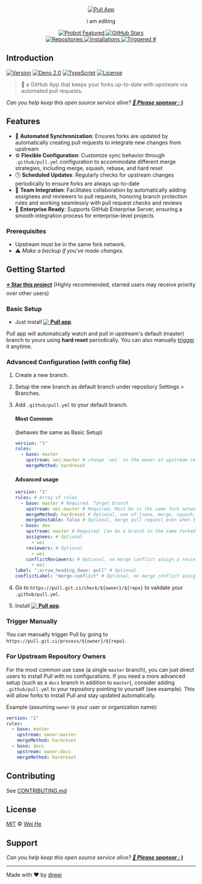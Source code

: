 <!-- deno-fmt-ignore-start -->

<div align="center">

<a href="https://wei.github.io/pull">
  <img src="https://prod.download/pull-social-svg" alt="Pull App">
</a>
<br>

<p>i am editing</p>
</div>

<div align="center">

<a href="https://probot.github.io">
  <img src="https://badgen.net/badge/Probot/Featured/orange?icon=dependabot&cache=86400" alt="Probot Featured">
</a>
<a href="https://github.com/wei/pull">
  <img src="https://badgen.net/github/stars/wei/pull?label=Stars&icon=github&color=pink&cache=300" alt="GitHub Stars">
</a>

</div>

<div align="center">

<a href="https://github.com/apps/pull">
  <img src="https://badgen.net/https/pull.git.ci/badges/repos?color=cyan&cache=600" alt="Repositories">
</a>
<a href="https://github.com/apps/pull">
  <img src="https://badgen.net/https/pull.git.ci/badges/installations?color=blue&cache=600" alt="Installations">
</a>
<a href="https://github.com/issues?q=author:app/pull">
  <img src="https://badgen.net/https/pull.git.ci/badges/triggers?color=purple&cache=600" alt="Triggered #">
</a>

</div>

## Introduction

[![Version][version-badge]][version-url] [![Deno 2.0][deno-badge]][deno-url] [![TypeScript][ts-badge]][ts-url] [![License][license-badge]][license-url]

> 🤖 a GitHub App that keeps your forks up-to-date with upstream via automated
> pull requests.

_Can you help keep this open source service alive? **[💖 Please sponsor : )][pull-sponsor]**_

<!-- deno-fmt-ignore-end -->

## Features

- 🔄 **Automated Synchronization**: Ensures forks are updated by automatically
  creating pull requests to integrate new changes from upstream
- ⚙️ **Flexible Configuration**: Customize sync behavior through
  `.github/pull.yml` configuration to accommodate different merge strategies,
  including merge, squash, rebase, and hard reset
- 🕒 **Scheduled Updates**: Regularly checks for upstream changes periodically
  to ensure forks are always up-to-date
- 👥 **Team Integration**: Facilitates collaboration by automatically adding
  assignees and reviewers to pull requests, honoring branch protection rules and
  working seamlessly with pull request checks and reviews
- 🚀 **Enterprise Ready**: Supports GitHub Enterprise Server, ensuring a smooth
  integration process for enterprise-level projects

### Prerequisites

- Upstream must be in the same fork network.
- ⚠️ _Make a backup if you've made changes._

## Getting Started

**[⭐ Star this project][pull-repo]** (Highly recommended, starred users may
receive priority over other users)

### Basic Setup

- Just install
  **[<img src="https://prod.download/pull-18h-svg" valign="bottom"/> Pull app][pull-app]**.

Pull app will automatically watch and pull in upstream's default (master) branch
to yours using **hard reset** periodically. You can also manually
[trigger](#trigger-manually) it anytime.

### Advanced Configuration (with config file)

1. Create a new branch.
2. Setup the new branch as default branch under repository Settings > Branches.
3. Add `.github/pull.yml` to your default branch.

   #### Most Common
   (behaves the same as Basic Setup)
   ```yaml
   version: "1"
   rules:
     - base: master
       upstream: wei:master # change `wei` to the owner of upstream repo
       mergeMethod: hardreset
   ```

   #### Advanced usage
   ```yaml
   version: "1"
   rules: # Array of rules
     - base: master # Required. Target branch
       upstream: wei:master # Required. Must be in the same fork network.
       mergeMethod: hardreset # Optional, one of [none, merge, squash, rebase, hardreset], Default: none.
       mergeUnstable: false # Optional, merge pull request even when the mergeable_state is not clean. Default: false
     - base: dev
       upstream: master # Required. Can be a branch in the same forked repo.
       assignees: # Optional
         - wei
       reviewers: # Optional
         - wei
       conflictReviewers: # Optional, on merge conflict assign a reviewer
         - wei
   label: ":arrow_heading_down: pull" # Optional
   conflictLabel: "merge-conflict" # Optional, on merge conflict assign a custom label, Default: merge-conflict
   ```

4. Go to `https://pull.git.ci/check/${owner}/${repo}` to validate your
   `.github/pull.yml`.
5. Install
   **[<img src="https://prod.download/pull-18h-svg" valign="bottom"/> Pull app][pull-app]**.

### Trigger Manually

You can manually trigger Pull by going to
`https://pull.git.ci/process/${owner}/${repo}`.

### For Upstream Repository Owners

For the most common use case (a single `master` branch), you can just direct
users to install Pull with no configurations. If you need a more advanced setup
(such as a `docs` branch in addition to `master`), consider adding
`.github/pull.yml` to your repository pointing to yourself (see example). This
will allow forks to install Pull and stay updated automatically.

Example (assuming `owner` is your user or organization name):

```yaml
version: "1"
rules:
  - base: master
    upstream: owner:master
    mergeMethod: hardreset
  - base: docs
    upstream: owner:docs
    mergeMethod: hardreset
```

## Contributing

See [CONTRIBUTING.md](./.github/CONTRIBUTING.md)

## License

[MIT](LICENSE) © [Wei He][pull-sponsor]

## Support

_Can you help keep this open source service alive?
**[💖 Please sponsor : )][pull-sponsor]**_

---

Made with ❤️ by [@wei](https://github.com/wei)

[version-badge]: https://badgen.net/https/pull.git.ci/badges/version?label=Version&color=green&cache=300
[version-url]: https://pull.git.ci/version
[deno-badge]: https://img.shields.io/badge/Deno%202.0-000000?logo=Deno&logoColor=ffffff
[deno-url]: https://deno.com
[ts-badge]: https://badgen.net/badge/_/TypeScript/blue?&label=&icon=typescript&cache=86400
[ts-url]: https://www.typescriptlang.org
[license-badge]: https://badgen.net/badge/License/MIT/black?cache=86400
[license-url]: https://wei.mit-license.org
[pull-app]: https://github.com/apps/pull
[pull-repo]: https://github.com/wei/pull
[pull-sponsor]: https://prod.download/pull-readme-sponsor
